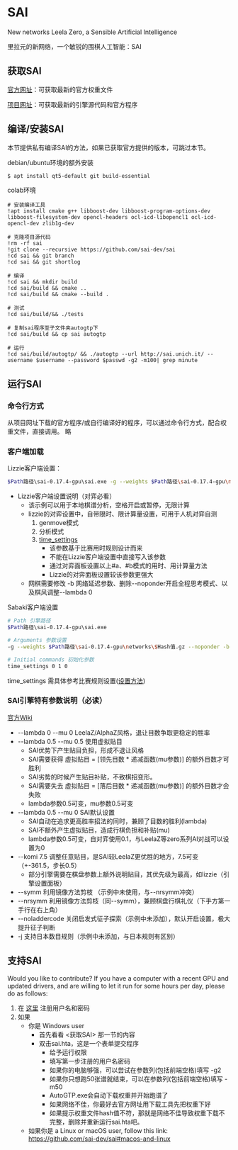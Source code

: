# SAI

New networks Leela Zero, a Sensible Artificial Intelligence

里拉元的新网络，一个敏锐的围棋人工智能：SAI

## 获取SAI

[官方网址](http://sai.unich.it)：可获取最新的官方权重文件

[项目网址](https://github.com/sai-dev/sai/releases/)：可获取最新的引擎源代码和官方程序


## 编译/安装SAI

本节提供私有编译SAI的方法，如果已获取官方提供的版本，可跳过本节。

debian/ubuntu环境的额外安装
```bash
$ apt install qt5-default git build-essential 
```

colab环境

```colab
# 安装编译工具
!apt install cmake g++ libboost-dev libboost-program-options-dev libboost-filesystem-dev opencl-headers ocl-icd-libopencl1 ocl-icd-opencl-dev zlib1g-dev

# 克隆项目源代码
!rm -rf sai
!git clone --recursive https://github.com/sai-dev/sai
!cd sai && git branch
!cd sai && git shortlog

# 编译
!cd sai && mkdir build
!cd sai/build && cmake ..
!cd sai/build && cmake --build .

# 测试
!cd sai/build/&& ./tests

# 复制sai程序至子文件夹autogtp下
!cd sai/build && cp sai autogtp

# 运行
!cd sai/build/autogtp/ && ./autogtp --url http://sai.unich.it/ --username $username --password $passwd -g2 -m100| grep minute
```

## 运行SAI

### 命令行方式

从项目网址下载的官方程序/或自行编译好的程序，可以通过命令行方式，配合权重文件，直接调用。
略
### 客户端加载

Lizzie客户端设置：

```bash
$Path路径\sai-0.17.4-gpu\sai.exe -g --weights $Path路径\sai-0.17.4-gpu\networks\$Hash值.gz --noponder -b 0 -p 0 -v 0 -r 3 -m 0 --gpu 0 --gpu 1 --lambda 0.5 --mu 0 --komi 7.5 --nrsymm --timemanage auto
```

* Lizzie客户端设置说明（对弈必看）
    * 该示例可以用于本地棋谱分析，空格开启或暂停，无限计算
    * lizzie的对弈设置中，自带限时、限计算量设置，可用于人机对弈自测
        1. genmove模式
        2. 分析模式
        3. [time_settings](https://www.gnu.org/software/gnugo/gnugo_19.html)
            * 该参数基于比赛用时规则设计而来
            * 不能在Lizzie客户端设置中直接写入该参数
            * 通过对弈面板设置以上#a、#b模式的用时、用计算量方法
            * Lizzie的对弈面板设置较该参数更强大
    * 网棋需要修改 -b 网络延迟参数、删除--noponder开启全程思考模式、以及棋风调整--lambda 0


Sabaki客户端设置

```bash
# Path 引擎路径
$Path路径\sai-0.17.4-gpu\sai.exe

# Arguments 参数设置
-g --weights $Path路径\sai-0.17.4-gpu\networks\$Hash值.gz --noponder -b 0 -p 0 -v 0 -r 3 -m 0 --gpu 0 --gpu 1 --lambda 0.5 --mu 0 --komi 7.5 --nrsymm --timemanage auto

# Initial commands 初始化参数
time_settings 0 1 0

```

 time_settings 需具体参考比赛规则设置([设置方法](https://www.gnu.org/software/gnugo/gnugo_19.html))


### SAI引擎特有参数说明（必读）

[官方Wiki](https://github.com/sai-dev/sai/wiki/Features)

* --lambda 0 --mu 0 LeelaZ/AlphaZ风格，退让目数争取更稳定的胜率
* --lambda 0.5 --mu 0.5 使用虚拟贴目
    * SAI优势下产生贴目负担，形成不退让风格
    * SAI需要获得 虚拟贴目 = [领先目数 * 递减函数(mu参数)] 的额外目数才可胜利
    * SAI劣势的时候产生贴目补贴，不致棋招变形。
    * SAI需要失去 虚拟贴目 = [落后目数 * 递减函数(mu参数)] 的额外目数才会失败
    * lambda参数0.5可变，mu参数0.5可变
* --lambda 0.5 --mu 0 SAI默认设置
    * SAI自动在追求更高胜率招法的同时，兼顾了目数的胜利(lambda)
    * SAI不额外产生虚拟贴目，造成行棋负担和补贴(mu)
    * lambda参数0.5可变，自对弈使用0.1，与LeelaZ等zero系列AI对战可以设置为0
* --komi 7.5 调整任意贴目，是SAI较LeelaZ更优胜的地方，7.5可变（+-361.5，步长0.5）
   * 部分引擎需要在棋盘参数上额外说明贴目，其优先级为最高，如lizzie（引擎设置面板）
* --symm 利用镜像方法剪枝 （示例中未使用，与--nrsymm冲突）
* --nrsymm 利用镜像方法剪枝（同--symm），兼顾棋盘行棋礼仪（下手方第一手行在右上角）
* --noladdercode 关闭启发式征子探索（示例中未添加），默认开启设置，极大提升征子判断
* -j 支持日本数目规则（示例中未添加，与日本规则有区别）


## 支持SAI

Would you like to contribute? If you have a computer with a recent GPU and updated drivers, and are willing to let it run for some hours per day, please do as follows:

1. 在 [这里](http://sai.unich.it/user-request) 注册用户名和密码
2. 如果
    * 你是 Windows user
        * 首先看看 <获取SAI> 那一节的内容
        * 双击sai.hta，这是一个表单提交程序
            * 给予运行权限
            * 填写第一步注册的用户名密码
            * 如果你的电脑够强，可以尝试在参数列(包括前端空格)填写 -g2
            * 如果你只想跑50张谱就结束，可以在参数列(包括前端空格)填写 -m50
            * AutoGTP.exe会自动下载权重并开始跑谱了
            * 如果网络不佳，你最好去官方网址用下载工具先把权重下好
            * 如果提示权重文件hash值不符，那就是网络不佳导致权重下载不完整，删除并重新运行sai.hta吧。
    * 如果你是 a Linux or macOS user, follow this link: https://github.com/sai-dev/sai#macos-and-linux
